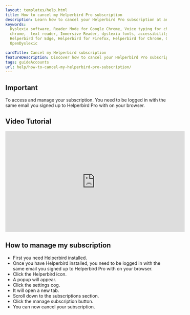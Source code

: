 ```yaml
---
layout: templates/help.html
title: How to cancel my Helperbird Pro subscription
description: Learn how to cancel your Helperbird Pro subscription at any time.
keywords:
  Dyslexia software, Reader Mode for Google Chrome, Voice typing for chrome, Text to speech for
  chrome,  text reader, Immersive Reader, dyslexia fonts, accessibility software, dyslexia software,
  Helperbird for Edge, Helperbird for Firefox, Helperbird for Chrome, Opendyslexic for Chrome,
  OpenDyslexic

cardTitle: Cancel my Helperbird subscription
featureDescription: Discover how to cancel your Helperbird Pro subscription.
tags: guideAccounts
url: help/how-to-cancel-my-helperbird-pro-subscription/
---
```


## Important

To access and manage your subscription. You need to be logged in with the same email you signed up
to Helperbird Pro with on your browser.

## Video Tutorial

<iframe width="560" height="315" src="https://www.youtube-nocookie.com/embed/BEsQnmEgjmY" title="YouTube video player" frameborder="0" allow="accelerometer; autoplay; clipboard-write; encrypted-media; gyroscope; picture-in-picture" allowfullscreen></iframe>

## How to manage my subscription

- First you need Helperbird installed.
- Once you have Helperbird installed, you need to be logged in with the same email you signed up to
  Helperbird Pro with on your browser.
- Click the Helperbird icon.
- A popup will appear.
- Click the settings cog.
- It will open a new tab.
- Scroll down to the subscriptions section.
- Click the manage subscription button.
- You can now cancel your subscription.
